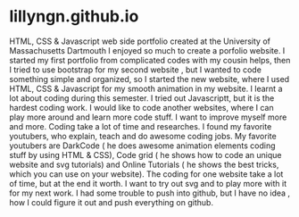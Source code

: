 # lillyngn.github.io
HTML, CSS &amp; Javascript web side portfolio created at the University of Massachusetts Dartmouth
I enjoyed so much to create a porfolio website. I started my first portfolio from complicated codes with my cousin helps, then I tried to use bootstrap for my second website , but I wanted to code something simple and organized, so I started the new website, where I used HTML, CSS & Javascript for my smooth animation in my website. I learnt a lot about coding during this semester. I tried out Javascriptt, but it is the hardest coding work. I would like to code another websites, where I can play more around and learn more code stuff. I want to improve myself more and more. Coding take a lot of time and researches. I found my favorite youtubers, who explain, teach and do awesome coding jobs. My favorite youtubers are DarkCode ( he does awesome animation elements coding stuff  by using HTML & CSS), Code grid ( he shows how to code an unique website and svg tutorials) and Online Tutorials ( he shows the best tricks, which you can use on your website). 
The coding for one website take a lot of time, but at the end it worth. I want to try out svg and to play more with it for my next work. I had some trouble to push into github, but I have no idea , how I could figure it out and push everything on github. 